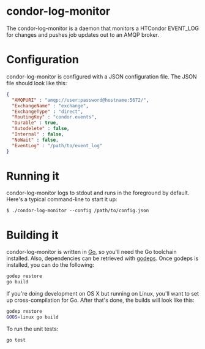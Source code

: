 condor-log-monitor
==================

The condor-log-monitor is a daemon that monitors a HTCondor EVENT_LOG for changes
and pushes job updates out to an AMQP broker.

# Configuration

condor-log-monitor is configured with a JSON configuration file. The JSON file
should look like this:

```json
{
  "AMQPURI" : "amqp://user:password@hostname:5672/",
  "ExchangeName" : "exchange",
  "ExchangeType" : "direct",
  "RoutingKey" : "condor.events",
  "Durable" : true,
  "Autodelete" : false,
  "Internal" : false,
  "NoWait" : false,
  "EventLog" : "/path/to/event_log"
}
```

# Running it

condor-log-monitor logs to stdout and runs in the foreground by default. Here's
a typical command-line to start it up:

```
$ ./condor-log-monitor --config /path/to/config.json
```

# Building it

condor-log-monitor is written in [Go](http://golang.org), so you'll need the Go
toolchain installed. Also, dependencies can be retrieved with [godeps](https://github.com/tools/godep).
Once godeps is installed, you can do the following:

```bash
godep restore
go build
```

If you're doing development on OS X but running on Linux, you'll want to set up
cross-compilation for Go. After that's done, the builds will look like this:

```bash
godep restore
GOOS=linux go build
```

To run the unit tests:

```bash
go test
``` 
